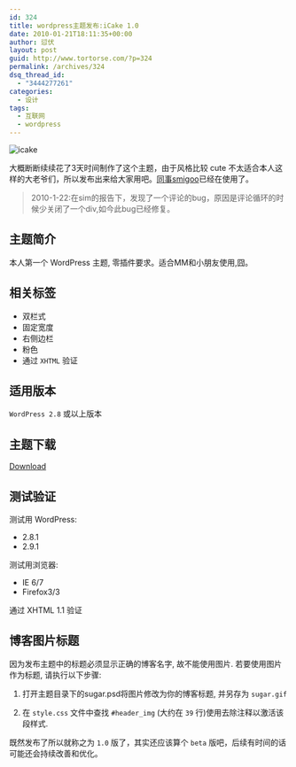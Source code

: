 ```yaml
---
id: 324
title: wordpress主题发布:iCake 1.0
date: 2010-01-21T18:11:35+00:00
author: 愆伏
layout: post
guid: http://www.tortorse.com/?p=324
permalink: /archives/324
dsq_thread_id:
  - "3444277261"
categories:
  - 设计
tags:
  - 互联网
  - wordpress
---
```

![icake](https://www.tortorse.com/wp-content/uploads/2010/01/icake.jpg)

大概断断续续花了3天时间制作了这个主题，由于风格比较 cute 不太适合本人这样的大老爷们，所以发布出来给大家用吧。[同事smigoo](http://www.smigoo.net/blog/)已经在使用了。

> 2010-1-22:在sim的报告下，发现了一个评论的bug，原因是评论循环的时候少关闭了一个div,如今此bug已经修复。

## 主题简介
  
本人第一个 WordPress 主题, 零插件要求。适合MM和小朋友使用,囧。

## 相关标签
  
- 双栏式
- 固定宽度
- 右侧边栏
- 粉色
- 通过 `XHTML` 验证

## 适用版本
  
`WordPress 2.8` 或以上版本

## 主题下载 
[Download](/wp-content/uploads/2010/01/icake.zip)

## 测试验证
  
测试用 WordPress: 
- 2.8.1
- 2.9.1
  
测试用浏览器: 
- IE 6/7
- Firefox3/3
  
通过 XHTML 1.1 验证

## 博客图片标题
  
因为发布主题中的标题必须显示正确的博客名字, 故不能使用图片. 若要使用图片作为标题, 请执行以下步骤:

1. 打开主题目录下的sugar.psd将图片修改为你的博客标题, 并另存为 `sugar.gif`
  
2. 在 `style.css` 文件中查找 `#header_img` (大约在 `39` 行)使用去除注释以激活该段样式.

既然发布了所以就称之为 `1.0` 版了，其实还应该算个 `beta` 版吧，后续有时间的话可能还会持续改善和优化。